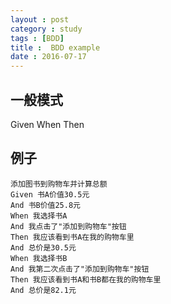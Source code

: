 ```yaml
---
layout : post
category : study
tags : [BDD]
title :  BDD example
date : 2016-07-17
---
```


## 一般模式<a id="orgheadline21"></a>

Given
When
Then

## 例子<a id="orgheadline22"></a>

    添加图书到购物车并计算总额
    Given 书A价值30.5元
    And 书B价值25.8元
    When 我选择书A
    And 我点击了"添加到购物车"按钮
    Then 我应该看到书A在我的购物车里
    And 总价是30.5元
    When 我选择书B
    And 我第二次点击了"添加到购物车"按钮
    Then 我应该看到书A和书B都在我的购物车里
    And 总价是82.1元
